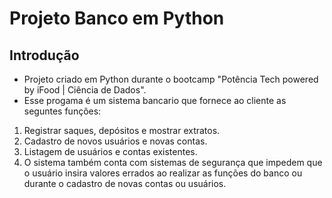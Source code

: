 # Projeto Banco em Python
## Introdução
- Projeto criado em Python durante o bootcamp "Potência Tech powered by iFood | Ciência de Dados".
- Esse progama é um sistema bancario que fornece ao cliente as seguntes funçôes:
1. Registrar saques, depósitos e mostrar extratos.
2. Cadastro de novos usuários e novas contas. 
3. Listagem de usuários e contas existentes.
4. O sistema também conta com sistemas de segurança que impedem que o usuário insira valores errados ao realizar as funções do banco ou durante o cadastro de novas contas ou usuários.
